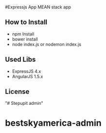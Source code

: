 #Expressjs App
MEAN stack app

## How to Install
- npm Install
- bower install
- node index.js or nodemon index.js

## Used Libs
- ExpressJS 4.x
- AngularJS 1.5.x

## License
"# Stepupit admin" 
# bestskyamerica-admin
